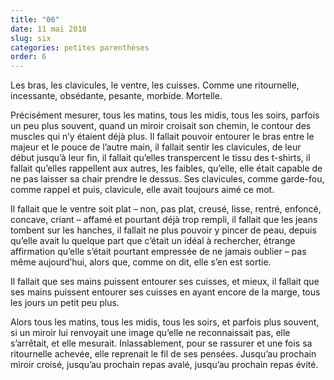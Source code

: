 ```yaml
---
title: "06"
date: 11 mai 2018
slug: six
categories: petites parenthèses
order: 6
---
```


Les bras, les clavicules, le ventre, les cuisses. Comme une ritournelle, incessante, obsédante, pesante, morbide. Mortelle.

Précisément mesurer, tous les matins, tous les midis, tous les soirs, parfois un peu plus souvent, quand un miroir croisait son chemin, le contour des muscles qui n’y étaient déjà plus. Il fallait pouvoir entourer le bras entre le majeur et le pouce de l’autre main, il fallait sentir les clavicules, de leur début jusqu’à leur fin, il fallait qu’elles transpercent le tissu des t-shirts, il fallait qu’elles rappellent aux autres, les faibles, qu’elle, elle était capable de ne pas laisser sa chair prendre le dessus. Ses clavicules, comme garde-fou, comme rappel et puis, clavicule, elle avait toujours aimé ce mot.

Il fallait que le ventre soit plat – non, pas plat, creusé, lisse, rentré, enfoncé, concave, criant – affamé et pourtant déjà trop rempli, il fallait que les jeans tombent sur les hanches, il fallait ne plus pouvoir y pincer de peau, depuis qu’elle avait lu quelque part que c’était un idéal à rechercher, étrange affirmation qu’elle s’était pourtant empressée de ne jamais oublier – pas même aujourd’hui, alors que, comme on dit, elle s’en est sortie.

Il fallait que ses mains puissent entourer ses cuisses, et mieux, il fallait que ses mains puissent entourer ses cuisses en ayant encore de la marge, tous les jours un petit peu plus.

Alors tous les matins, tous les midis, tous les soirs, et parfois plus souvent, si un miroir lui renvoyait une image qu’elle ne reconnaissait pas, elle s’arrêtait, et elle mesurait. Inlassablement, pour se rassurer et une fois sa ritournelle achevée, elle reprenait le fil de ses pensées. Jusqu’au prochain miroir croisé, jusqu’au prochain repas avalé, jusqu’au prochain repas évité.
